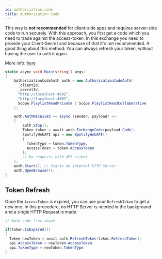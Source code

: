 ```yaml
---
id: authorization_code
title: Authorization Code
---
```


This way is **not recommended** for client-side apps and requires server-side code to run securely.
With this approach, you first get a code which you need to trade against the access-token.
In this exchange you need to provide your Client-Secret and because of that it's not recommended.
A good thing about this method: You can always refresh your token, without having the user to auth it again.

More info: [here](https://developer.spotify.com/documentation/general/guides/authorization-guide/#authorization-code-flow)

```csharp
static async void Main(string[] args)
{
    AuthorizationCodeAuth auth = new AuthorizationCodeAuth(
      _clientId,
      _secretId,
      "http://localhost:4002",
      "http://localhost:4002",
      Scope.PlaylistReadPrivate | Scope.PlaylistReadCollaborative
    );

    auth.AuthReceived += async (sender, payload) =>
    {
        auth.Stop();
        Token token = await auth.ExchangeCode(payload.Code);
        SpotifyWebAPI api = new SpotifyWebAPI()
        {
          TokenType = token.TokenType,
          AccessToken = token.AccessToken
        };
        // Do requests with API client
    };
    auth.Start(); // Starts an internal HTTP Server
    auth.OpenBrowser();
}
```

## Token Refresh

Once the `AccessToken` is expired, you can use your `RefreshToken` to get a new one.
In this procedure, no HTTP Server is needed in the background and a single HTTP Request is made.

```csharp
// Auth code from above

if(token.IsExpired())
{
  Token newToken = await auth.RefreshToken(token.RefreshToken);
  api.AccessToken = newToken.AccessToken
  api.TokenType = newToken.TokenType
}
```
